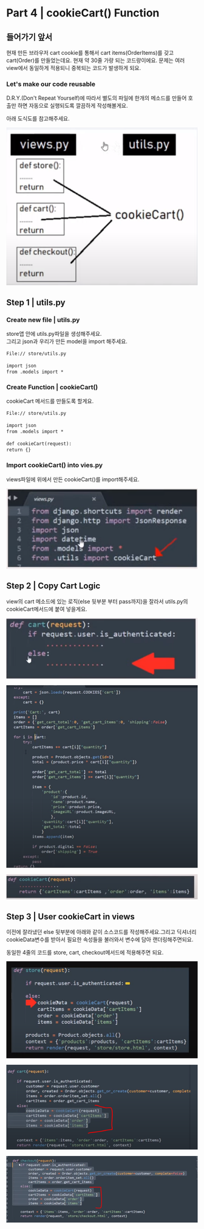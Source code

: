 # Part 4 \| cookieCart\(\) Function

## 들어가기 앞서 

 현재 만든 브라우저 cart cookie를 통해서 cart items\(OrderItems\)를 갖고 cart\(Order\)를 만들었는데요. 현재 약 30줄 가량 되는 코드량이에요. 문제는 여러 view에서 동일하게 적용되니 중복되는 코드가 발생하게 되요.   


### Let's make our code reusable

D.R.Y.\(Don't Repeat Yourself\)에 따라서 별도의 파일에 한개의 메소드를 만들어 호출만 하면 자동으로 실행되도록 깔끔하게 작성해볼게요.

아래 도식도를 참고해주세요.

![](../../../../.gitbook/assets/image%20%28428%29.png)

## Step 1 \| utils.py

### Create new file \| utils.py

store앱  안에 utils.py파일을 생성해주세요.   
그리고 json과 우리가 만든 model을 import 해주세요.

```text
File:// store/utils.py

import json
from .models import * 
```

### Create Function \| cookieCart\(\)

cookieCart 메서드를 만들도록 할게요.

```text
File:// store/utils.py

import json
from .models import * 

def cookieCart(request):
return {}
```

### Import cookieCart\(\) into vies.py

views파일에 위에서 만든 cookieCart\(\)를 import해주세요.

![](../../../../.gitbook/assets/image%20%28447%29.png)

## Step 2 \| Copy Cart Logic

view의 cart 메소드에 있는 로직\(else 뒷부분 부터 pass까지\)을 잘라서 utils.py의 cookieCart메서드에 붙여 넣을게요.

![](../../../../.gitbook/assets/image%20%28432%29.png)

![](../../../../.gitbook/assets/image%20%28465%29.png)

![](../../../../.gitbook/assets/image%20%28499%29.png)

## Step 3 \| User cookieCart in views

 이전에 잘라냈던 else 뒷부분에 아래와 같이 소스코드를 작성해주세요.그리고 딕셔너리 cookieData변수를 받아서 필요한 속성들을 불러와서 변수에 담아 랜더링해주면되요.

동일한 4줄의 코드를 store, cart, checkout메서드에 적용해주면 되요.

![](../../../../.gitbook/assets/image%20%28480%29.png)

![](../../../../.gitbook/assets/image%20%28451%29.png)

![](../../../../.gitbook/assets/image%20%28486%29.png)

